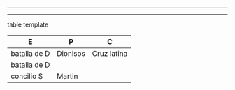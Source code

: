 


---



---


table template

|  E    | P      |  C   |
|----- |----- |-----   |
|  batalla de D         | Dionisos     |  Cruz latina   |
|  batalla de D        |             |     |
 concilio        S   |     Martin

